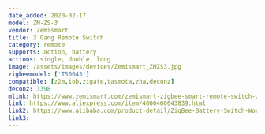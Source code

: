 ```yaml
---
date_added: 2020-02-17
model: ZM-ZS-3
vendor: Zemismart
title: 3 Gang Remote Switch
category: remote
supports: action, battery
actions: single, double, long
image: /assets/images/devices/Zemismart_ZMZS3.jpg
zigbeemodel: ['TS0043']
compatible: [z2m,iob,zigate,tasmota,zha,deconz]
deconz: 3398
mlink: https://www.zemismart.com/zemismart-zigbee-smart-remote-switch-work-with-tuya-zigbee-hub-zigbee-sticker-switch-p0259.html
link: https://www.aliexpress.com/item/4000460643839.html
link2: https://www.alibaba.com/product-detail/ZigBee-Battery-Switch-Working-with-TuYa_62346290735.html
link3: 
---
```

